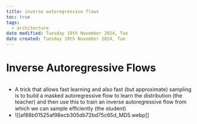 ```yaml
---
title: inverse autoregressive flows
toc: true
tags:
  - architecture
date modified: Tuesday 19th November 2024, Tue
date created: Tuesday 19th November 2024, Tue
---
```


# Inverse Autoregressive Flows
```toc
```
- A trick that allows fast learning and also fast (but approximate) sampling is to build a masked autoregressive flow to learn the distribution (the teacher) and then use this to train an inverse autoregressive flow from which we can sample eﬀiciently (the student)
- ![[af88b01525af98ecb305db72bd75c65d_MD5.webp]]